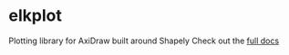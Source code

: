 # elkplot
Plotting library for AxiDraw built around Shapely
Check out the [full docs](https://ejkaplan.github.io/elkplot/)

